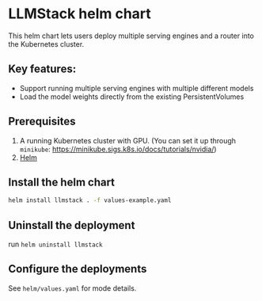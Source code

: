 # LLMStack helm chart

This helm chart lets users deploy multiple serving engines and a router into the Kubernetes cluster.

## Key features:

- Support running multiple serving engines with multiple different models
- Load the model weights directly from the existing PersistentVolumes 

## Prerequisites

1. A running Kubernetes cluster with GPU. (You can set it up through `minikube`: https://minikube.sigs.k8s.io/docs/tutorials/nvidia/)
2. [Helm](https://helm.sh/docs/intro/install/)

## Install the helm chart

```bash
helm install llmstack . -f values-example.yaml
```

## Uninstall the deployment

run `helm uninstall llmstack`

## Configure the deployments

See `helm/values.yaml` for mode details.
